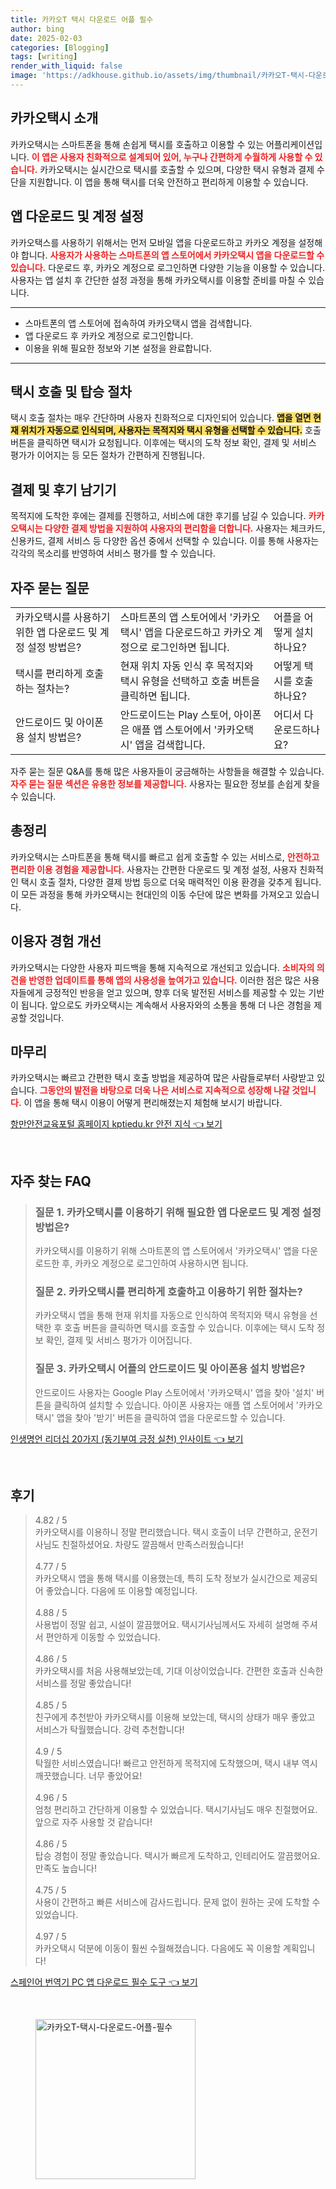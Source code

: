 ```yaml
---
title: 카카오T 택시 다운로드 어플 필수
author: bing
date: 2025-02-03
categories: [Blogging]
tags: [writing]
render_with_liquid: false
image: 'https://adkhouse.github.io/assets/img/thumbnail/카카오T-택시-다운로드-어플-필수.webp'
---
```



<h2 id='카카오택시 소개'>카카오택시 소개</h2>

<p>카카오택시는 스마트폰을 통해 손쉽게 택시를 호출하고 이용할 수 있는 어플리케이션입니다. <b><span style="color: #ee2323;">이 앱은 사용자 친화적으로 설계되어 있어, 누구나 간편하게 수월하게 사용할 수 있습니다.</span></b> 카카오택시는 실시간으로 택시를 호출할 수 있으며, 다양한 택시 유형과 결제 수단을 지원합니다. 이 앱을 통해 택시를 더욱 안전하고 편리하게 이용할 수 있습니다.</p>

<h2 id='앱 다운로드 및 계정 설정'>앱 다운로드 및 계정 설정</h2>

<p>카카오택스를 사용하기 위해서는 먼저 모바일 앱을 다운로드하고 카카오 계정을 설정해야 합니다. <b><span style="color: #ee2323;">사용자가 사용하는 스마트폰의 앱 스토어에서 카카오택시 앱을 다운로드할 수 있습니다.</span></b> 다운로드 후, 카카오 계정으로 로그인하면 다양한 기능을 이용할 수 있습니다. 사용자는 앱 설치 후 간단한 설정 과정을 통해 카카오택시를 이용할 준비를 마칠 수 있습니다.</p>

<hr />

<ul>
    <li>스마트폰의 앱 스토어에 접속하여 카카오택시 앱을 검색합니다.</li>
    <li>앱 다운로드 후 카카오 계정으로 로그인합니다.</li>
    <li>이용을 위해 필요한 정보와 기본 설정을 완료합니다.</li>
</ul>

<hr />

<h2 id='택시 호출 및 탑승 절차'>택시 호출 및 탑승 절차</h2>

<p>택시 호출 절차는 매우 간단하며 사용자 친화적으로 디자인되어 있습니다. <b><span style="background-color: #ffe066;">앱을 열면 현재 위치가 자동으로 인식되며, 사용자는 목적지와 택시 유형을 선택할 수 있습니다.</span></b> 호출 버튼을 클릭하면 택시가 요청됩니다. 이후에는 택시의 도착 정보 확인, 결제 및 서비스 평가가 이어지는 등 모든 절차가 간편하게 진행됩니다.</p>

<h2 id='결제 및 후기 남기기'>결제 및 후기 남기기</h2>

<p>목적지에 도착한 후에는 결제를 진행하고, 서비스에 대한 후기를 남길 수 있습니다. <b><span style="color: #ee2323;">카카오택시는 다양한 결제 방법을 지원하여 사용자의 편리함을 더합니다.</span></b> 사용자는 체크카드, 신용카드, 결제 서비스 등 다양한 옵션 중에서 선택할 수 있습니다. 이를 통해 사용자는 각각의 목소리를 반영하여 서비스 평가를 할 수 있습니다.</p>

<h2 id='자주 묻는 질문'>자주 묻는 질문</h2>

<table>
    <tr>
        <td>카카오택시를 사용하기 위한 앱 다운로드 및 계정 설정 방법은?</td>
        <td>스마트폰의 앱 스토어에서 '카카오택시' 앱을 다운로드하고 카카오 계정으로 로그인하면 됩니다.</td>
        <td>어플을 어떻게 설치하나요?</td>
    </tr>
    <tr>
        <td>택시를 편리하게 호출하는 절차는?</td>
        <td>현재 위치 자동 인식 후 목적지와 택시 유형을 선택하고 호출 버튼을 클릭하면 됩니다.</td>
        <td>어떻게 택시를 호출하나요?</td>
    </tr>
    <tr>
        <td>안드로이드 및 아이폰용 설치 방법은?</td>
        <td>안드로이드는 Play 스토어, 아이폰은 애플 앱 스토어에서 '카카오택시' 앱을 검색합니다.</td>
        <td>어디서 다운로드하나요?</td>
    </tr>
</table>

<p>자주 묻는 질문 Q&A를 통해 많은 사용자들이 궁금해하는 사항들을 해결할 수 있습니다. <b><span style="color: #ee2323;">자주 묻는 질문 섹션은 유용한 정보를 제공합니다.</span></b> 사용자는 필요한 정보를 손쉽게 찾을 수 있습니다.</p>

<h2 id='총정리'>총정리</h2>

<p>카카오택시는 스마트폰을 통해 택시를 빠르고 쉽게 호출할 수 있는 서비스로, <b><span style="color: #ee2323;">안전하고 편리한 이용 경험을 제공합니다.</span></b> 사용자는 간편한 다운로드 및 계정 설정, 사용자 친화적인 택시 호출 절차, 다양한 결제 방법 등으로 더욱 매력적인 이용 환경을 갖추게 됩니다. 이 모든 과정을 통해 카카오택시는 현대인의 이동 수단에 많은 변화를 가져오고 있습니다.</p>

<h2 id='이용자 경험 개선'>이용자 경험 개선</h2>

<p>카카오택시는 다양한 사용자 피드백을 통해 지속적으로 개선되고 있습니다. <b><span style="color: #ee2323;">소비자의 의견을 반영한 업데이트를 통해 앱의 사용성을 높여가고 있습니다.</span></b> 이러한 점은 많은 사용자들에게 긍정적인 반응을 얻고 있으며, 향후 더욱 발전된 서비스를 제공할 수 있는 기반이 됩니다. 앞으로도 카카오택시는 계속해서 사용자와의 소통을 통해 더 나은 경험을 제공할 것입니다.</p>

<h2 id='마무리'>마무리</h2>

<p>카카오택시는 빠르고 간편한 택시 호출 방법을 제공하여 많은 사람들로부터 사랑받고 있습니다. <b><span style="color: #ee2323;">그동안의 발전을 바탕으로 더욱 나은 서비스로 지속적으로 성장해 나갈 것입니다.</span></b> 이 앱을 통해 택시 이용이 어떻게 편리해졌는지 체험해 보시기 바랍니다.</p>


<p><a class="click-button" title="항만안전교육포털 홈페이지 kptiedu.kr 안전 지식" href="https://adkhouse.github.io/posts/%ED%95%AD%EB%A7%8C%EC%95%88%EC%A0%84%EA%B5%90%EC%9C%A1%ED%8F%AC%ED%84%B8-%ED%99%88%ED%8E%98%EC%9D%B4%EC%A7%80-kptiedu.kr-%EC%95%88%EC%A0%84-%EC%A7%80%EC%8B%9D/" rel="dofollow">항만안전교육포털 홈페이지 kptiedu.kr 안전 지식 👈 보기</a></p><br>
<h2 id='자주_찾는_FAQ'>자주 찾는 FAQ</h2>
<div itemscope="" itemtype="https://schema.org/FAQPage"> 
<blockquote> 
<div itemscope="" itemprop="mainEntity" itemtype="https://schema.org/Question"> 
<h3 itemprop="name">질문 1. 카카오택시를 이용하기 위해 필요한 앱 다운로드 및 계정 설정 방법은?</h3> 
<div itemscope="" itemprop="acceptedAnswer" itemtype="https://schema.org/Answer"> 
<span itemprop="text"> 
<p>카카오택시를 이용하기 위해 스마트폰의 앱 스토어에서 '카카오택시' 앱을 다운로드한 후, 카카오 계정으로 로그인하여 사용하시면 됩니다.</p> 
</span> 
</div> 
</div> 

<div itemscope="" itemprop="mainEntity" itemtype="https://schema.org/Question"> 
<h3 itemprop="name">질문 2. 카카오택시를 편리하게 호출하고 이용하기 위한 절차는?</h3> 
<div itemscope="" itemprop="acceptedAnswer" itemtype="https://schema.org/Answer"> 
<span itemprop="text"> 
<p>카카오택시 앱을 통해 현재 위치를 자동으로 인식하여 목적지와 택시 유형을 선택한 후 호출 버튼을 클릭하면 택시를 호출할 수 있습니다. 이후에는 택시 도착 정보 확인, 결제 및 서비스 평가가 이어집니다.</p> 
</span> 
</div> 
</div> 

<div itemscope="" itemprop="mainEntity" itemtype="https://schema.org/Question"> 
<h3 itemprop="name">질문 3. 카카오택시 어플의 안드로이드 및 아이폰용 설치 방법은?</h3> 
<div itemscope="" itemprop="acceptedAnswer" itemtype="https://schema.org/Answer"> 
<span itemprop="text"> 
<p>안드로이드 사용자는 Google Play 스토어에서 '카카오택시' 앱을 찾아 '설치' 버튼을 클릭하여 설치할 수 있습니다. 아이폰 사용자는 애플 앱 스토어에서 '카카오택시' 앱을 찾아 '받기' 버튼을 클릭하여 앱을 다운로드할 수 있습니다.</p> 
</span> 
</div> 
</div> 
</blockquote> 
</div>
<p><a class="click-button" title="인생명언 리더십 20가지 (동기부여 긍정 실천) 인사이트" href="https://adkhouse.github.io/posts/%EC%9D%B8%EC%83%9D%EB%AA%85%EC%96%B8-%EB%A6%AC%EB%8D%94%EC%8B%AD-20%EA%B0%80%EC%A7%80-(%EB%8F%99%EA%B8%B0%EB%B6%80%EC%97%AC-%EA%B8%8D%EC%A0%95-%EC%8B%A4%EC%B2%9C)-%EC%9D%B8%EC%82%AC%EC%9D%B4%ED%8A%B8/" rel="dofollow">인생명언 리더십 20가지 (동기부여 긍정 실천) 인사이트 👈 보기</a></p><br>
<h2 id='후기'>후기</h2>
<div itemscope itemtype="https://schema.org/Product">
  <blockquote>
  <div itemprop="review" itemscope itemtype="https://schema.org/Review">
      <div itemprop="reviewRating" itemscope itemtype="https://schema.org/Rating"> <span itemprop="ratingValue">4.82</span> / <span itemprop="bestRating">5</span> </div>
      <span itemprop="reviewBody">카카오택시를 이용하니 정말 편리했습니다. 택시 호출이 너무 간편하고, 운전기사님도 친절하셨어요. 차량도 깔끔해서 만족스러웠습니다!</span>
  </div>
  <br>
  <div itemprop="review" itemscope itemtype="https://schema.org/Review">
      <div itemprop="reviewRating" itemscope itemtype="https://schema.org/Rating"> <span itemprop="ratingValue">4.77</span> / <span itemprop="bestRating">5</span> </div>
      <span itemprop="reviewBody">카카오택시 앱을 통해 택시를 이용했는데, 특히 도착 정보가 실시간으로 제공되어 좋았습니다. 다음에 또 이용할 예정입니다.</span>
  </div>
  <br>
  <div itemprop="review" itemscope itemtype="https://schema.org/Review">
      <div itemprop="reviewRating" itemscope itemtype="https://schema.org/Rating"> <span itemprop="ratingValue">4.88</span> / <span itemprop="bestRating">5</span> </div>
      <span itemprop="reviewBody">사용법이 정말 쉽고, 시설이 깔끔했어요. 택시기사님께서도 자세히 설명해 주셔서 편안하게 이동할 수 있었습니다.</span>
  </div>
  <br>
  <div itemprop="review" itemscope itemtype="https://schema.org/Review">
      <div itemprop="reviewRating" itemscope itemtype="https://schema.org/Rating"> <span itemprop="ratingValue">4.86</span> / <span itemprop="bestRating">5</span> </div>
      <span itemprop="reviewBody">카카오택시를 처음 사용해보았는데, 기대 이상이었습니다. 간편한 호출과 신속한 서비스를 정말 좋았습니다!</span>
  </div>
  <br>
  <div itemprop="review" itemscope itemtype="https://schema.org/Review">
      <div itemprop="reviewRating" itemscope itemtype="https://schema.org/Rating"> <span itemprop="ratingValue">4.85</span> / <span itemprop="bestRating">5</span> </div>
      <span itemprop="reviewBody">친구에게 추천받아 카카오택시를 이용해 보았는데, 택시의 상태가 매우 좋았고 서비스가 탁월했습니다. 강력 추천합니다!</span>
  </div>
  <br>
  <div itemprop="review" itemscope itemtype="https://schema.org/Review">
      <div itemprop="reviewRating" itemscope itemtype="https://schema.org/Rating"> <span itemprop="ratingValue">4.9</span> / <span itemprop="bestRating">5</span> </div>
      <span itemprop="reviewBody">탁월한 서비스였습니다! 빠르고 안전하게 목적지에 도착했으며, 택시 내부 역시 깨끗했습니다. 너무 좋았어요!</span>
  </div>
  <br>
  <div itemprop="review" itemscope itemtype="https://schema.org/Review">
      <div itemprop="reviewRating" itemscope itemtype="https://schema.org/Rating"> <span itemprop="ratingValue">4.96</span> / <span itemprop="bestRating">5</span> </div>
      <span itemprop="reviewBody">엄청 편리하고 간단하게 이용할 수 있었습니다. 택시기사님도 매우 친절했어요. 앞으로 자주 사용할 것 같습니다!</span>
  </div>
  <br>
  <div itemprop="review" itemscope itemtype="https://schema.org/Review">
      <div itemprop="reviewRating" itemscope itemtype="https://schema.org/Rating"> <span itemprop="ratingValue">4.86</span> / <span itemprop="bestRating">5</span> </div>
      <span itemprop="reviewBody">탑승 경험이 정말 좋았습니다. 택시가 빠르게 도착하고, 인테리어도 깔끔했어요. 만족도 높습니다!</span>
  </div>
  <br>
  <div itemprop="review" itemscope itemtype="https://schema.org/Review">
      <div itemprop="reviewRating" itemscope itemtype="https://schema.org/Rating"> <span itemprop="ratingValue">4.75</span> / <span itemprop="bestRating">5</span> </div>
      <span itemprop="reviewBody">사용이 간편하고 빠른 서비스에 감사드립니다. 문제 없이 원하는 곳에 도착할 수 있었습니다.</span>
  </div>
  <br>
  <div itemprop="review" itemscope itemtype="https://schema.org/Review">
      <div itemprop="reviewRating" itemscope itemtype="https://schema.org/Rating"> <span itemprop="ratingValue">4.97</span> / <span itemprop="bestRating">5</span> </div>
      <span itemprop="reviewBody">카카오택시 덕분에 이동이 훨씬 수월해졌습니다. 다음에도 꼭 이용할 계획입니다!</span>
  </div>
  </blockquote>
</div>
<p><a class="click-button" title="스페인어 번역기 PC 앱 다운로드 필수 도구" href="https://adkhouse.github.io/posts/%EC%8A%A4%ED%8E%98%EC%9D%B8%EC%96%B4-%EB%B2%88%EC%97%AD%EA%B8%B0-PC-%EC%95%B1-%EB%8B%A4%EC%9A%B4%EB%A1%9C%EB%93%9C-%ED%95%84%EC%88%98-%EB%8F%84%EA%B5%AC/" rel="dofollow">스페인어 번역기 PC 앱 다운로드 필수 도구 👈 보기</a></p><br>
<figure class="image"><img src="https://adkhouse.github.io/assets/img/thumbnail/카카오T-택시-다운로드-어플-필수.webp" alt="카카오T-택시-다운로드-어플-필수" width="256" height="256"></figure>